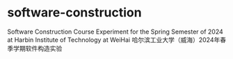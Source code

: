 # software-construction
Software Construction Course Experiment for the Spring Semester of 2024 at Harbin Institute of Technology at WeiHai
哈尔滨工业大学（威海）2024年春季学期软件构造实验